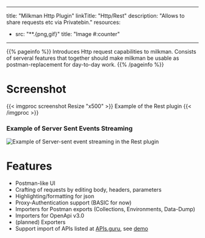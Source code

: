 
---
title: "Milkman Http Plugin"
linkTitle: "Http/Rest"
description: "Allows to share requests etc via Privatebin."
resources:
- src: "**.{png,gif}"
  title: "Image #:counter"
---

{{% pageinfo %}}
Introduces Http request capabilities to milkman. Consists of serveral features that together should make milkman be usable as postman-replacement for day-to-day work.
{{% /pageinfo %}}

# Screenshot

{{< imgproc screenshot Resize "x500" >}}
Example of the Rest plugin
{{< /imgproc >}}

### Example of Server Sent Events Streaming

![Example of Server-sent event streaming in the Rest plugin](/images/sse-streaming.gif)


# Features

 * Postman-like UI
 * Crafting of requests by editing body, headers, parameters
 * Highlighting/formatting for json
 * Proxy-Authentication support (BASIC for now)
 * Importers for Postman exports (Collections, Environments, Data-Dump)
 * Importers for OpenApi v3.0
 * (planned) Exporters
 * Support import of APIs listed at [APIs.guru](https://apis.guru/), see [demo](/img/gif/milkman-library.gif)


